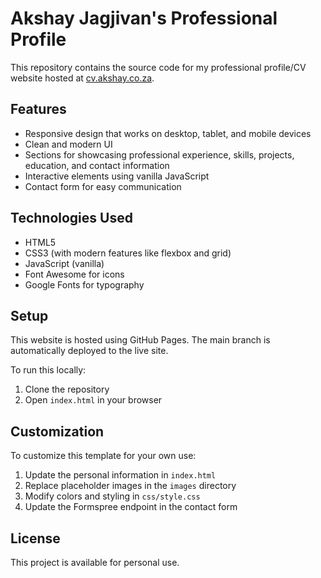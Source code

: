 # Akshay Jagjivan's Professional Profile

This repository contains the source code for my professional profile/CV website hosted at [cv.akshay.co.za](https://cv.akshay.co.za).

## Features

- Responsive design that works on desktop, tablet, and mobile devices
- Clean and modern UI
- Sections for showcasing professional experience, skills, projects, education, and contact information
- Interactive elements using vanilla JavaScript
- Contact form for easy communication

## Technologies Used

- HTML5
- CSS3 (with modern features like flexbox and grid)
- JavaScript (vanilla)
- Font Awesome for icons
- Google Fonts for typography

## Setup

This website is hosted using GitHub Pages. The main branch is automatically deployed to the live site.

To run this locally:
1. Clone the repository
2. Open `index.html` in your browser

## Customization

To customize this template for your own use:
1. Update the personal information in `index.html`
2. Replace placeholder images in the `images` directory
3. Modify colors and styling in `css/style.css`
4. Update the Formspree endpoint in the contact form

## License

This project is available for personal use.